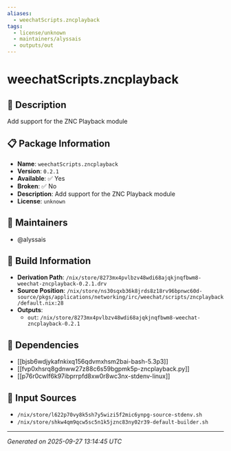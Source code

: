 ```yaml
---
aliases:
  - weechatScripts.zncplayback
tags:
  - license/unknown
  - maintainers/alyssais
  - outputs/out
---
```


# weechatScripts.zncplayback

## 📝 Description

Add support for the ZNC Playback module

## 📋 Package Information

- **Name**: `weechatScripts.zncplayback`
- **Version**: `0.2.1`
- **Available**: ✅ Yes
- **Broken**: ✅ No
- **Description**: Add support for the ZNC Playback module
- **License**: `unknown`
## 👥 Maintainers

- @alyssais


## 🔧 Build Information

- **Derivation Path**: `/nix/store/8273mx4pvlbzv48wdi68ajqkjnqfbwm8-weechat-zncplayback-0.2.1.drv`
- **Source Position**: `/nix/store/ns30sqxb36k8jrds8z18rv96bpnwc60d-source/pkgs/applications/networking/irc/weechat/scripts/zncplayback/default.nix:28`
- **Outputs**:
  - `out`:  `/nix/store/8273mx4pvlbzv48wdi68ajqkjnqfbwm8-weechat-zncplayback-0.2.1`

## 🔗 Dependencies

- [[bjsb6wdjykafnkixq156qdvmxhsm2bai-bash-5.3p3]]
- [[fvp0xhsrq8gdnww27z88c6s59bgpmk5p-zncplayback.py]]
- [[p76r0cwlf6k97ibprrpfd8xw0r8wc3nx-stdenv-linux]]

## 📁 Input Sources

- `/nix/store/l622p70vy8k5sh7y5wizi5f2mic6ynpg-source-stdenv.sh`
- `/nix/store/shkw4qm9qcw5sc5n1k5jznc83ny02r39-default-builder.sh`

---
*Generated on 2025-09-27 13:14:45 UTC*
